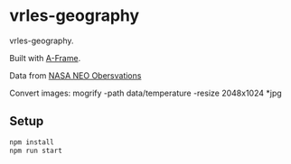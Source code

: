# vrles-geography

vrles-geography.

Built with [A-Frame](https://aframe.io).

Data from [NASA NEO Obersvations](https://neo.sci.gsfc.nasa.gov/)

Convert images: mogrify -path data/temperature -resize 2048x1024 *jpg

## Setup

```sh
npm install
npm run start
```

